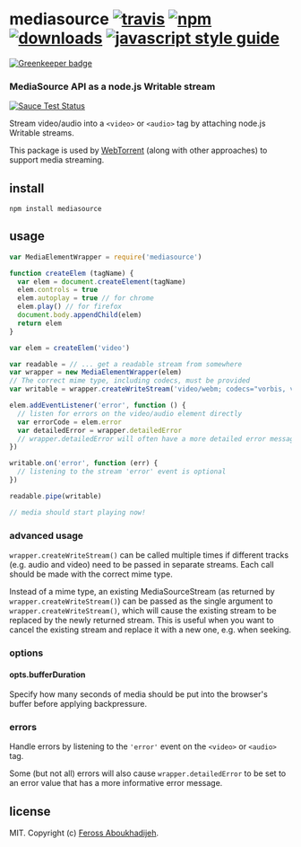 # mediasource [![travis][travis-image]][travis-url] [![npm][npm-image]][npm-url] [![downloads][downloads-image]][downloads-url] [![javascript style guide][standard-image]][standard-url]

[![Greenkeeper badge](https://badges.greenkeeper.io/feross/mediasource.svg)](https://greenkeeper.io/)

[travis-image]: https://img.shields.io/travis/feross/mediasource/master.svg
[travis-url]: https://travis-ci.org/feross/mediasource
[npm-image]: https://img.shields.io/npm/v/mediasource.svg
[npm-url]: https://npmjs.org/package/mediasource
[downloads-image]: https://img.shields.io/npm/dm/mediasource.svg
[downloads-url]: https://npmjs.org/package/mediasource
[standard-image]: https://img.shields.io/badge/code_style-standard-brightgreen.svg
[standard-url]: https://standardjs.com

### MediaSource API as a node.js Writable stream

[![Sauce Test Status](https://saucelabs.com/browser-matrix/mediasource.svg)](https://saucelabs.com/u/mediasource)

Stream video/audio into a `<video>` or `<audio>` tag by attaching node.js Writable streams.

This package is used by [WebTorrent](http://webtorrent.io) (along with other approaches)
to support media streaming.

## install

```
npm install mediasource
```

## usage

```js
var MediaElementWrapper = require('mediasource')

function createElem (tagName) {
  var elem = document.createElement(tagName)
  elem.controls = true
  elem.autoplay = true // for chrome
  elem.play() // for firefox
  document.body.appendChild(elem)
  return elem
}

var elem = createElem('video')

var readable = // ... get a readable stream from somewhere
var wrapper = new MediaElementWrapper(elem)
// The correct mime type, including codecs, must be provided
var writable = wrapper.createWriteStream('video/webm; codecs="vorbis, vp8"')

elem.addEventListener('error', function () {
  // listen for errors on the video/audio element directly
  var errorCode = elem.error
  var detailedError = wrapper.detailedError
  // wrapper.detailedError will often have a more detailed error message
})

writable.on('error', function (err) {
  // listening to the stream 'error' event is optional
})

readable.pipe(writable)

// media should start playing now!
```

### advanced usage

`wrapper.createWriteStream()` can be called multiple times if different tracks (e.g. audio and video) need to
be passed in separate streams. Each call should be made with the correct mime type.

Instead of a mime type, an existing MediaSourceStream (as returned by `wrapper.createWriteStream()`) can be
passed as the single argument to `wrapper.createWriteStream()`, which will cause the existing stream to be
replaced by the newly returned stream. This is useful when you want to cancel the existing stream
and replace it with a new one, e.g. when seeking.

### options

#### opts.bufferDuration

Specify how many seconds of media should be put into the browser's buffer before applying backpressure.

### errors

Handle errors by listening to the `'error'` event on the `<video>` or `<audio>` tag.

Some (but not all) errors will also cause `wrapper.detailedError` to be set to an error value that has
a more informative error message.

## license

MIT. Copyright (c) [Feross Aboukhadijeh](http://feross.org).
